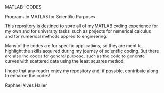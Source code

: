 MATLAB--CODES

Programs in MATLAB for Scientific Purposes

This repository is destined to store all of my MATLAB coding experience for my own and for university tasks, such as projects for numerical calculus and for numerical methods applied to engineering.

Many of the codes are for specific applications, so they are ment to highlight the skills acquired during my journey of scientific coding. But there are also the codes for general purpose, such as the code to generate curves with scattered data using the least squares method.

I hope that any reader enjoy my repository and, if possible, contribute along to enhance the codes!

Raphael Alves Hailer
